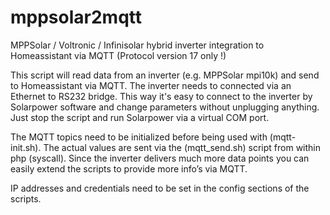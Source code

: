 # mppsolar2mqtt
MPPSolar / Voltronic / Infinisolar hybrid inverter integration to Homeassistant via MQTT
(Protocol version 17 only !)

This script will read data from an inverter (e.g. MPPSolar mpi10k) and send to Homeassistant
via MQTT. The inverter needs to connected via an Ethernet to RS232 bridge. This way it's easy
to connect to the inverter by Solarpower software and change parameters without unplugging
anything. Just stop the script and run Solarpower via a virtual COM port.

The MQTT topics need to be initialized before being used with (mqtt-init.sh). The actual values
are sent via the (mqtt_send.sh) script from within php (syscall). Since the inverter delivers 
much more data points you can easily extend the scripts to provide more info’s via MQTT.

IP addresses and credentials need to be set in the config sections of the scripts.
